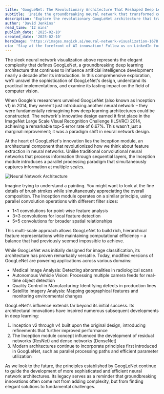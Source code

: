 ```yaml
---
title: 'GoogLeNet: The Revolutionary Architecture That Reshaped Deep Learning'
subtitle: 'Inside the groundbreaking neural network that transformed computer vision'
description: 'Explore the revolutionary GoogLeNet architecture that transformed deep learning and computer vision. Learn how its innovative Inception module and efficient design continue to influence AI development today, from medical imaging to autonomous vehicles.'
author: 'David Jenkins'
read_time: '12 mins'
publish_date: '2025-02-10'
created_date: '2025-02-10'
heroImage: 'https://images.magick.ai/neural-network-visualization-1678.jpg'
cta: 'Stay at the forefront of AI innovation! Follow us on LinkedIn for more in-depth analysis of groundbreaking architectures like GoogLeNet and their impact on the future of deep learning.'
---
```


The sleek neural network visualization above represents the elegant complexity that defines GoogLeNet, a groundbreaking deep learning architecture that continues to influence artificial intelligence development nearly a decade after its introduction. In this comprehensive exploration, we'll unravel the sophistication of GoogLeNet's design, understand its practical implementations, and examine its lasting impact on the field of computer vision.

When Google's researchers unveiled GoogLeNet (also known as Inception v1) in 2014, they weren't just introducing another neural network – they were fundamentally reimagining how deep learning architectures could be constructed. The network's innovative design earned it first place in the ImageNet Large Scale Visual Recognition Challenge (ILSVRC) 2014, achieving a remarkable top-5 error rate of 6.67%. This wasn't just a marginal improvement; it was a paradigm shift in neural network design.

At the heart of GoogLeNet's innovation lies the Inception module, an architectural component that revolutionized how we think about feature extraction in neural networks. Unlike traditional convolutional neural networks that process information through sequential layers, the Inception module introduces a parallel processing paradigm that simultaneously captures information at multiple scales.

![Neural Network Architecture](https://i.magick.ai/PIXE/1739210888956_magick_img.webp)

Imagine trying to understand a painting. You might want to look at the fine details of brush strokes while simultaneously appreciating the overall composition. The Inception module operates on a similar principle, using parallel convolution operations with different filter sizes:

- 1×1 convolutions for point-wise feature analysis
- 3×3 convolutions for local feature detection
- 5×5 convolutions for broader spatial relationships

This multi-scale approach allows GoogLeNet to build rich, hierarchical feature representations while maintaining computational efficiency – a balance that had previously seemed impossible to achieve.

While GoogLeNet was initially designed for image classification, its architecture has proven remarkably versatile. Today, modified versions of GoogLeNet are powering applications across various domains:

- Medical Image Analysis: Detecting abnormalities in radiological scans
- Autonomous Vehicle Vision: Processing multiple camera feeds for real-time object detection
- Quality Control in Manufacturing: Identifying defects in production lines
- Satellite Imagery Analysis: Mapping geographical features and monitoring environmental changes

GoogLeNet's influence extends far beyond its initial success. Its architectural innovations have inspired numerous subsequent developments in deep learning:

1. Inception v2 through v4 built upon the original design, introducing refinements that further improved performance
2. The Inception module concept influenced the development of residual networks (ResNet) and dense networks (DenseNet)
3. Modern architectures continue to incorporate principles first introduced in GoogLeNet, such as parallel processing paths and efficient parameter utilization

As we look to the future, the principles established by GoogLeNet continue to guide the development of more sophisticated and efficient neural network architectures. Its legacy serves as a reminder that groundbreaking innovations often come not from adding complexity, but from finding elegant solutions to fundamental challenges.